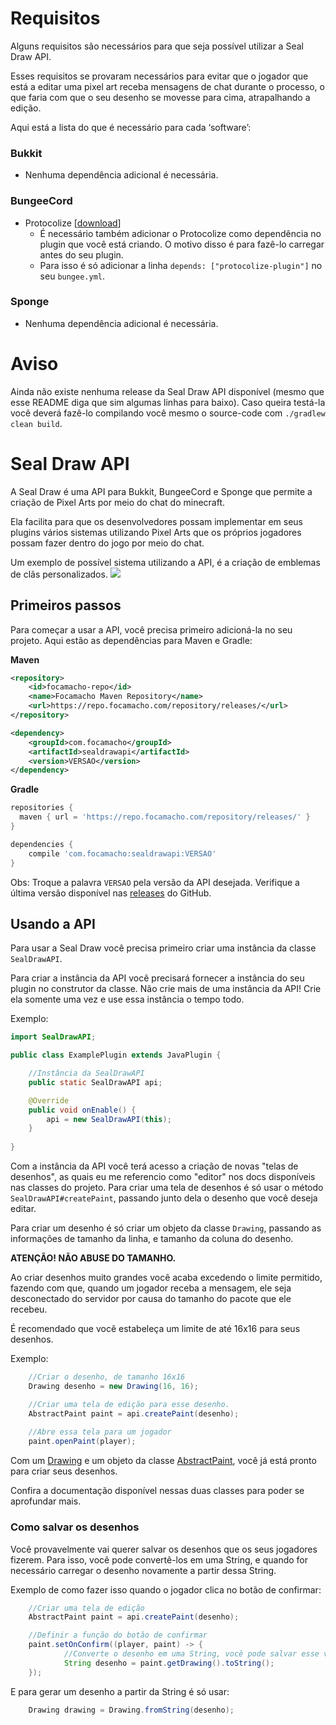 # Requisitos
Alguns requisitos são necessários para que seja possível utilizar a Seal Draw API.

Esses requisitos se provaram necessários para evitar que o jogador que está a editar uma pixel art receba mensagens de chat durante o processo, o que faria com que o seu desenho se movesse para cima, atrapalhando a edição.

Aqui está a lista do que é necessário para cada ‘software’:
### Bukkit
 - Nenhuma dependência adicional é necessária.
### BungeeCord
 - Protocolize [[download](https://www.spigotmc.org/resources/protocolize-protocollib-for-bungeecord-waterfall-aegis.63778/)]
   - É necessário também adicionar o Protocolize como dependência no plugin que você está criando. O motivo disso é para fazê-lo carregar antes do seu plugin.
   - Para isso é só adicionar a linha ``depends: ["protocolize-plugin"]`` no seu `bungee.yml`.
### Sponge
 - Nenhuma dependência adicional é necessária.

# Aviso
Ainda não existe nenhuma release da Seal Draw API disponível (mesmo que esse README diga que sim algumas linhas para baixo). Caso queira testá-la você deverá fazê-lo compilando você mesmo o source-code com ``./gradlew clean build``.

# Seal Draw API
A Seal Draw é uma API para Bukkit, BungeeCord e Sponge que permite a criação de Pixel Arts por meio do chat do minecraft.

Ela facilita para que os desenvolvedores possam implementar em seus plugins vários sistemas utilizando Pixel Arts que os próprios jogadores possam fazer dentro do jogo por meio do chat.

Um exemplo de possível sistema utilizando a API, é a criação de emblemas de clãs personalizados.
<img src="https://i.imgur.com/UFBDSfE.png"></img>

## Primeiros passos
Para começar a usar a API, você precisa primeiro adicioná-la no seu projeto. Aqui estão as dependências para Maven e Gradle:

**Maven**
```xml
<repository>
    <id>focamacho-repo</id>
    <name>Focamacho Maven Repository</name>
    <url>https://repo.focamacho.com/repository/releases/</url>
</repository>
```
```xml
<dependency>
    <groupId>com.focamacho</groupId>
    <artifactId>sealdrawapi</artifactId>
    <version>VERSAO</version>
</dependency>
```

**Gradle**
```groovy
repositories {
  maven { url = 'https://repo.focamacho.com/repository/releases/' }
}

dependencies {
    compile 'com.focamacho:sealdrawapi:VERSAO'
}
```

Obs: Troque a palavra `VERSAO` pela versão da API desejada. Verifique a última versão disponível nas [releases](https://github.com/Seal-Island/Seal-Draw-API/releases) do GitHub.

## Usando a API

Para usar a Seal Draw você precisa primeiro criar uma instância da classe `SealDrawAPI`.

Para criar a instância da API você precisará fornecer a instância do seu plugin no construtor da classe. Não crie mais de uma instância da API! Crie ela somente uma vez e use essa instância o tempo todo.

Exemplo:
```java
import SealDrawAPI;

public class ExamplePlugin extends JavaPlugin {

    //Instância da SealDrawAPI
    public static SealDrawAPI api;

    @Override
    public void onEnable() {
        api = new SealDrawAPI(this);
    }
    
}
```

Com a instância da API você terá acesso a criação de novas "telas de desenhos", as quais eu me referencio como "editor" nos docs disponíveis nas classes do projeto.
Para criar uma tela de desenhos é só usar o método `SealDrawAPI#createPaint`, passando junto dela o desenho que você deseja editar.

Para criar um desenho é só criar um objeto da classe `Drawing`, passando as informações de tamanho da linha, e tamanho da coluna do desenho.

**ATENÇÃO! NÃO ABUSE DO TAMANHO.**

Ao criar desenhos muito grandes você acaba excedendo o limite permitido, fazendo com que, quando um jogador receba a mensagem, ele seja desconectado do servidor por causa do tamanho do pacote que ele recebeu.

É recomendado que você estabeleça um limite de até 16x16 para seus desenhos.

Exemplo:
```java
    //Criar o desenho, de tamanho 16x16
    Drawing desenho = new Drawing(16, 16);

    //Criar uma tela de edição para esse desenho.
    AbstractPaint paint = api.createPaint(desenho);
    
    //Abre essa tela para um jogador
    paint.openPaint(player);
```

Com um [Drawing](https://github.com/Seal-Island/Seal-Draw-API/blob/master/sealdrawapi-common/src/main/java/com/focamacho/sealdrawapi/api/Drawing.java) e um objeto da classe [AbstractPaint](https://github.com/Seal-Island/Seal-Draw-API/blob/master/sealdrawapi-common/src/main/java/com/focamacho/sealdrawapi/api/AbstractPaint.java), você já está pronto para criar seus desenhos.

Confira a documentação disponível nessas duas classes para poder se aprofundar mais.

### Como salvar os desenhos

Você provavelmente vai querer salvar os desenhos que os seus jogadores fizerem. Para isso, você pode convertê-los em uma String, e quando for necessário carregar o desenho novamente a partir dessa String.

Exemplo de como fazer isso quando o jogador clica no botão de confirmar:

```java
    //Criar uma tela de edição
    AbstractPaint paint = api.createPaint(desenho);

    //Definir a função do botão de confirmar
    paint.setOnConfirm((player, paint) -> {
            //Converte o desenho em uma String, você pode salvar esse valor
            String desenho = paint.getDrawing().toString();
    });
```

E para gerar um desenho a partir da String é só usar:

```java
    Drawing drawing = Drawing.fromString(desenho);
```
